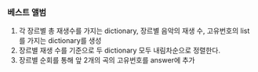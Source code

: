 ### 베스트 앨범

1. 각 장르별 총 재생수를 가지는 dictionary, 장르별 음악의 재생 수, 고유번호의 list를 가지는 dictionary를 생성
2. 장르별 재생 수를 기준으로 두 dictionary 모두 내림차순으로 정렬한다.
3. 장르별 순회를 통해 앞 2개의 곡의 고유번호를 answer에 추가
